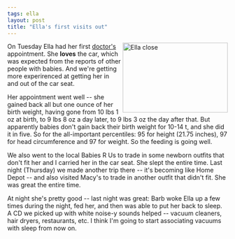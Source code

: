 ```yaml
---
tags: ella
layout: post
title: "Ella's first visits out"
---
```




<p>
<a href="http://www.flickr.com/photos/cwinters/342014070/" title="Photo Sharing"><img src="http://farm1.static.flickr.com/155/342014070_7b9a840cef_m.jpg" width="240" height="160" alt="Ella close" align="right" /></a>
</p>

<p>On Tuesday Ella had her first <a href="http://www.pediatricssouth.com/">doctor's</a> appointment. She <b>loves</b> the car, which was expected from the reports of other people with babies. And we're getting more experirenced at getting her in and out of the car seat.</p>

<p>Her appointment went well -- she gained back all but one ounce of her birth weight, having gone from 10 lbs 1 oz at birth, to 9 lbs 8 oz a day later, to 9 lbs 3 oz the day after that. But apparently babies don't gain back their birth weight for 10-14 t, and she did it in five. So for the all-important percentiles: 95 for height (21.75 inches), 97 for head circumference and 97 for weight. So the feeding is going well.</p>

<p>We also went to the local Babies R Us to trade in some newborn outfits that don't fit her and I carried her in the car seat. She slept the entire time. Last night (Thursday) we made another trip there -- it's becoming like Home Depot -- and also visited Macy's to trade in another outfit that didn't fit. She was great the entire time.</p>

<p>At night she's pretty good -- last night was great: Barb woke Ella up a few times during the night, fed her, and then was able to put her back to sleep. A CD we picked up with white noise-y sounds helped -- vacuum cleaners, hair dryers, restaurants, etc. I think I'm going to start associating vacuums with sleep from now on.</p>


